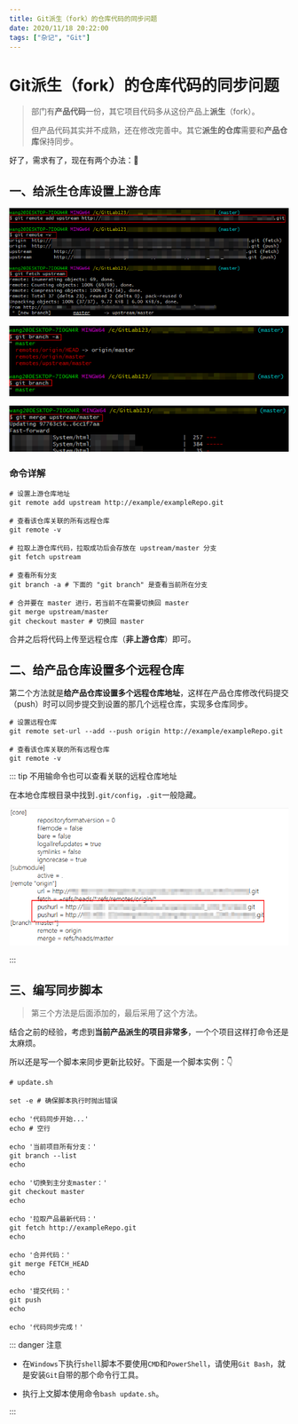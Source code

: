 ```yaml
---
title: Git派生（fork）的仓库代码的同步问题
date: 2020/11/18 20:22:00
tags: ["杂记", "Git"]
---
```


# Git派生（fork）的仓库代码的同步问题

<ClientOnly>
  <display-bar :displayData="$frontmatter"></display-bar>
</ClientOnly>

> 部门有**产品代码**一份，其它项目代码多从这份产品上**派生**（fork）。
>
> 但产品代码其实并不成熟，还在修改完善中。其它**派生的仓库**需要和**产品仓库**保持同步。

好了，需求有了，现在有两个办法：🤔

## 一、给派生仓库设置上游仓库

![forked-update-01](/images/other/devtool/forked-update-01.png)

![forked-update-02](/images/other/devtool/forked-update-02.png)

![forked-update-03](/images/other/devtool/forked-update-03.png)

### 命令详解

``` shell
# 设置上游仓库地址
git remote add upstream http://example/exampleRepo.git

# 查看该仓库关联的所有远程仓库
git remote -v

# 拉取上游仓库代码，拉取成功后会存放在 upstream/master 分支
git fetch upstream

# 查看所有分支
git branch -a # 下面的 "git branch" 是查看当前所在分支

# 合并要在 master 进行，若当前不在需要切换回 master
git merge upstream/master
git checkout master # 切换回 master
```

合并之后将代码上传至远程仓库（**非上游仓库**）即可。

## 二、给产品仓库设置多个远程仓库

第二个方法就是**给产品仓库设置多个远程仓库地址**，这样在产品仓库修改代码提交（push）时可以同步提交到设置的那几个远程仓库，实现多仓库同步。

``` shell
# 设置远程仓库
git remote set-url --add --push origin http://example/exampleRepo.git

# 查看该仓库关联的所有远程仓库
git remote -v
```
::: tip 不用输命令也可以查看关联的远程仓库地址

在本地仓库根目录中找到`.git/config`，`.git`一般隐藏。

![forked-update-04](/images/other/devtool/forked-update-04.png)

:::

## 三、编写同步脚本

> 第三个方法是后面添加的，最后采用了这个方法。

结合之前的经验，考虑到**当前产品派生的项目非常多**，一个个项目这样打命令还是太麻烦。

所以还是写一个脚本来同步更新比较好。下面是一个脚本实例：👇

```shell
# update.sh

set -e # 确保脚本执行时抛出错误

echo '代码同步开始...'
echo # 空行

echo '当前项目所有分支：'
git branch --list
echo

echo '切换到主分支master：'
git checkout master
echo

echo '拉取产品最新代码：'
git fetch http://exampleRepo.git
echo

echo '合并代码：'
git merge FETCH_HEAD
echo

echo '提交代码：'
git push
echo

echo '代码同步完成！'
```

::: danger 注意

* 在`Windows`下执行`shell`脚本不要使用`CMD`和`PowerShell`，请使用`Git Bash`，就是安装`Git`自带的那个命令行工具。

* 执行上文脚本使用命令`bash update.sh`。

:::